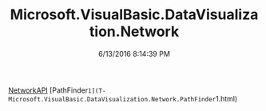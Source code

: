 ﻿---
title: Microsoft.VisualBasic.DataVisualization.Network
date: 6/13/2016 8:14:39 PM
---

[NetworkAPI](T-Microsoft.VisualBasic.DataVisualization.Network.NetworkAPI.html)
[PathFinder`1](T-Microsoft.VisualBasic.DataVisualization.Network.PathFinder`1.html)
